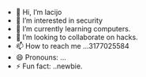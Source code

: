 - 👋 Hi, I’m lacijo
- 👀 I’m interested in security
- 🌱 I’m currently learning computers.
- 💞️ I’m looking to collaborate on hacks.
- 📫 How to reach me ...3177025584
- 😄 Pronouns: ...
- ⚡ Fun fact: ..newbie.

<!---
Lacijo/Lacijo is a ✨ special ✨ repository because its `README.md` (this file) appears on your GitHub profile.
You can click the Preview link to take a look at your changes.
--->
